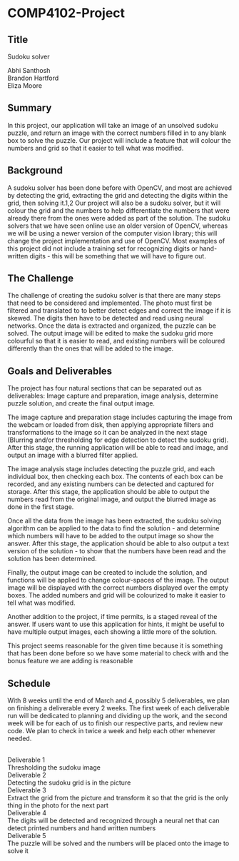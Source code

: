# COMP4102-Project

## Title
Sudoku solver

Abhi Santhosh<br />
Brandon Hartford<br />
Eliza Moore
## Summary
In this project, our application will take an image of an unsolved sudoku puzzle, and return an image with the correct numbers filled in to any blank box to solve the puzzle. Our project will include a feature that will colour the numbers and grid so that it easier to tell what was modified.
## Background
A sudoku solver has been done before with OpenCV, and most are achieved by detecting the grid, extracting the grid and detecting the digits within the grid, then solving it.1,2 Our project will also be a sudoku solver, but it will colour the grid and the numbers to help differentiate the numbers that were already there from the ones were added as part of the solution. The sudoku solvers that we have seen online use an older version of OpenCV, whereas we will be using a newer version of the computer vision library; this will change the project implementation and use of OpenCV. Most examples of this project did not include a training set for recognizing digits or hand-written digits - this will be something that we will have to figure out. 
## The Challenge
The challenge of creating the sudoku solver is that there are many steps that need to be considered and implemented. The photo must first be filtered and translated to to better detect edges and correct the image if it is skewed. The digits then have to be detected and read using neural networks. Once the data is extracted and organized,  the puzzle can be solved. The output image will be edited to make the sudoku grid more colourful so that it is easier to read, and existing numbers will be coloured differently than the ones that will be added to the image.
## Goals and Deliverables
The project has four natural sections that can be separated out as deliverables: Image capture and preparation, image analysis, determine puzzle solution, and create the final output image. 

The image capture and preparation stage includes capturing the image from the webcam or loaded from disk, then applying appropriate filters and transformations to the image so it can be analyzed in the next stage (Blurring and/or thresholding for edge detection to detect the sudoku grid). After this stage, the running application will be able to read and image, and output an image with a blurred filter applied.

The image analysis stage includes detecting the puzzle grid, and each individual box, then checking each box. The contents of each box can be recorded, and any existing numbers can be detected and captured for storage. After this stage, the application should be able to output the numbers read from the original image, and output the blurred image as done in the first stage. 

Once all the data from the image has been extracted, the sudoku solving algorithm can be applied to the data to find the solution - and determine which numbers will have to be added to the output image so show the answer. After this stage, the application should be able to also output a text version of the solution - to show that the numbers have been read and the solution has been determined. 

Finally, the output image can be created to include the solution, and functions will be applied to change colour-spaces of the image. The output image will be displayed with the correct numbers displayed over the empty boxes. The added numbers and grid will be colourized to make it easier to tell what was modified.

Another addition to the project, if time permits, is a staged reveal of the answer. If users want to use this application for hints, it might be useful to have multiple output images, each showing a little more of the solution. 

This project seems reasonable for the given time because it is something that has been done before so we have some material to check with and the bonus feature we are adding is reasonable

## Schedule
With 8 weeks until the end of March and 4, possibly 5 deliverables, we plan on finishing a deliverable every 2 weeks. The first week of each deliverable run will be dedicated to planning and dividing up the work, and the second week will be for each of us to finish our respective parts, and review new code. We plan to check in twice a week and help each other whenever needed. 

<br />Deliverable 1<br />
Thresholding the sudoku image
<br />Deliverable 2<br />
Detecting the sudoku grid is in the picture
<br />Deliverable 3<br />
Extract the grid from the picture and transform it so that the grid is the only thing in the photo for the next part
<br />Deliverable 4<br />
The digits will be detected and recognized through a neural net that can detect printed numbers and hand written numbers
<br />Deliverable 5<br />
The puzzle will be solved and the numbers will be placed onto the image to solve it

